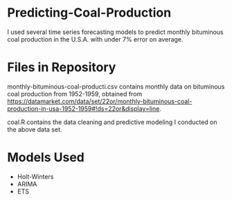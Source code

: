 # Predicting-Coal-Production
I used several time series forecasting models to predict monthly bituminous coal production in the U.S.A. with under 7% error on average.

# Files in Repository
monthly-bituminous-coal-producti.csv contains monthly data on bituminous coal production from 1952-1959, obtained from 		https://datamarket.com/data/set/22or/monthly-bituminous-coal-production-in-usa-1952-1959#!ds=22or&display=line.

coal.R contains the data cleaning and predictive modeling I conducted on the above data set. 

# Models Used 
 - Holt-Winters
 - ARIMA
 - ETS

